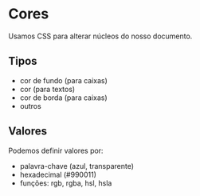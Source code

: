# Cores

Usamos CSS para alterar núcleos do nosso documento.

## Tipos

* cor de fundo (para caixas)
* cor (para textos)
* cor de borda (para caixas)
* outros
  
## Valores

Podemos definir valores por:

* palavra-chave (azul, transparente)
* hexadecimal (#990011)
* funções: rgb, rgba, hsl, hsla